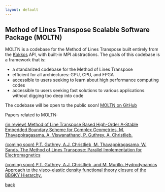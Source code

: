 ```yaml
---
layout: default
---
```

## Method of Lines Transpose Scalable Software Package (MOLTN)

MOLTN is a codebase for the Method of Lines Transpose built entirely from the [Kokkos](https://github.com/kokkos) API, with built-in MPI abstractions.
The goals of this codebase is a framework that is:

* a standarized codebase for the Method of Lines Transpose
* efficient for all archiectures: GPU, CPU, and FPGA
* accessible to users seeking to learn about high performance computing codes
* accessible to users seeking fast solutions to various applications without digging too deep into code 

The codebase will be open to the public soon!
[MOLTN on GitHub](https://github.com/pguthrey/MOLTN)

Papers related to MOLTN:

[(in review) Method of Line Transpose Based High-Order A-Stable Embedded Boundary Scheme for Complex Geometries.  M.  Thavappiragasama, A.  Viswanathand, P. Guthrey, A. Christlieb.](./)

[(coming soon) P.T. Guthrey, A.J. Christlieb, M.  Thavappiragasama, W. Sands.  The Method of Lines Transpose: Parallel Implementation for Electromagnetics](./)

[(coming soon) P.T. Guthrey, A.J. Christlieb, and M. Murillo. Hydrodynamics Approach to the visco-elastic density functional theory closure of the BBGKY Hierarchy.](./)

[back](./)


